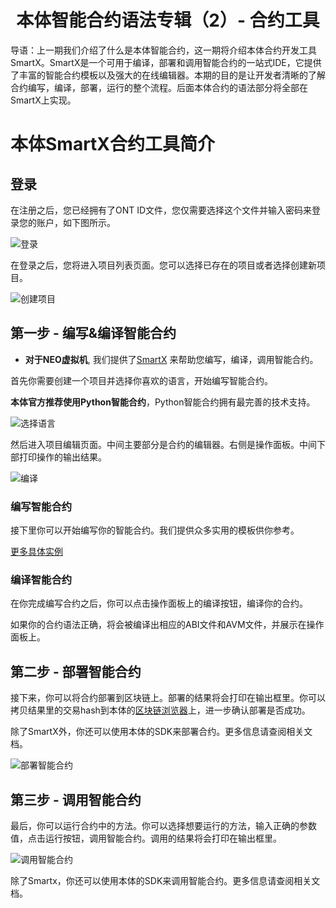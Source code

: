 <h1 align="center">本体智能合约语法专辑（2）- 合约工具</h1>

导语：上一期我们介绍了什么是本体智能合约，这一期将介绍本体合约开发工具SmartX。SmartX是一个可用于编译，部署和调用智能合约的一站式IDE，它提供了丰富的智能合约模板以及强大的在线编辑器。本期的目的是让开发者清晰的了解合约编写，编译，部署，运行的整个流程。后面本体合约的语法部分将全部在SmartX上实现。


# 本体SmartX合约工具简介

## 登录

在注册之后，您已经拥有了ONT ID文件，您仅需要选择这个文件并输入密码来登录您的账户，如下图所示。

![登录](https://upload-images.jianshu.io/upload_images/150344-e3848962a4dfe0d1.png?imageMogr2/auto-orient/strip%7CimageView2/2/w/1240)

在登录之后，您将进入项目列表页面。您可以选择已存在的项目或者选择创建新项目。

![创建项目](https://upload-images.jianshu.io/upload_images/150344-17ec830db0f4d948.png?imageMogr2/auto-orient/strip%7CimageView2/2/w/1240)

## 第一步 - 编写&编译智能合约 

* **对于NEO虚拟机**, 我们提供了[SmartX](http://smartx.ont.io) 来帮助您编写，编译，调用智能合约。

首先你需要创建一个项目并选择你喜欢的语言，开始编写智能合约。

**本体官方推荐使用Python智能合约**，Python智能合约拥有最完善的技术支持。

![选择语言](https://upload-images.jianshu.io/upload_images/150344-de1bad190b1c6c66.png?imageMogr2/auto-orient/strip%7CimageView2/2/w/1240)

然后进入项目编辑页面。中间主要部分是合约的编辑器。右侧是操作面板。中间下部打印操作的输出结果。

![编译](https://upload-images.jianshu.io/upload_images/150344-d100aa119363ec2c.png?imageMogr2/auto-orient/strip%7CimageView2/2/w/1240)

### 编写智能合约

接下里你可以开始编写你的智能合约。我们提供众多实用的模板供你参考。

[更多具体实例](https://github.com/ontio/documentation/tree/master/smart-contract-tutorial/examples) 

### 编译智能合约

在你完成编写合约之后，你可以点击操作面板上的编译按钮，编译你的合约。

如果你的合约语法正确，将会被编译出相应的ABI文件和AVM文件，并展示在操作面板上。

## 第二步 - 部署智能合约

接下来，你可以将合约部署到区块链上。部署的结果将会打印在输出框里。你可以拷贝结果里的交易hash到本体的[区块链浏览器](https://explorer.ont.io/)上，进一步确认部署是否成功。

除了SmartX外，你还可以使用本体的SDK来部署合约。更多信息请查阅相关文档。

![部署智能合约](https://upload-images.jianshu.io/upload_images/150344-d0160bc4a38a804d.png?imageMogr2/auto-orient/strip%7CimageView2/2/w/1240)


## 第三步 - 调用智能合约

最后，你可以运行合约中的方法。你可以选择想要运行的方法，输入正确的参数值，点击运行按钮，调用智能合约。调用的结果将会打印在输出框里。

![调用智能合约](https://upload-images.jianshu.io/upload_images/150344-5229fe6d34a67372.png?imageMogr2/auto-orient/strip%7CimageView2/2/w/1240)

除了Smartx，你还可以使用本体的SDK来调用智能合约。更多信息请查阅相关文档。

